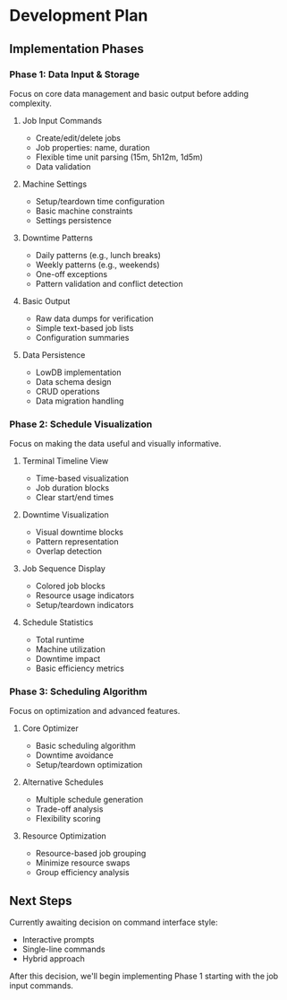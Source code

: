 # Development Plan

## Implementation Phases

### Phase 1: Data Input & Storage
Focus on core data management and basic output before adding complexity.

1. Job Input Commands
   - Create/edit/delete jobs
   - Job properties: name, duration
   - Flexible time unit parsing (15m, 5h12m, 1d5m)
   - Data validation

2. Machine Settings
   - Setup/teardown time configuration
   - Basic machine constraints
   - Settings persistence

3. Downtime Patterns
   - Daily patterns (e.g., lunch breaks)
   - Weekly patterns (e.g., weekends)
   - One-off exceptions
   - Pattern validation and conflict detection

4. Basic Output
   - Raw data dumps for verification
   - Simple text-based job lists
   - Configuration summaries

5. Data Persistence
   - LowDB implementation
   - Data schema design
   - CRUD operations
   - Data migration handling

### Phase 2: Schedule Visualization
Focus on making the data useful and visually informative.

1. Terminal Timeline View
   - Time-based visualization
   - Job duration blocks
   - Clear start/end times

2. Downtime Visualization
   - Visual downtime blocks
   - Pattern representation
   - Overlap detection

3. Job Sequence Display
   - Colored job blocks
   - Resource usage indicators
   - Setup/teardown indicators

4. Schedule Statistics
   - Total runtime
   - Machine utilization
   - Downtime impact
   - Basic efficiency metrics

### Phase 3: Scheduling Algorithm
Focus on optimization and advanced features.

1. Core Optimizer
   - Basic scheduling algorithm
   - Downtime avoidance
   - Setup/teardown optimization

2. Alternative Schedules
   - Multiple schedule generation
   - Trade-off analysis
   - Flexibility scoring

3. Resource Optimization
   - Resource-based job grouping
   - Minimize resource swaps
   - Group efficiency analysis

## Next Steps

Currently awaiting decision on command interface style:
- Interactive prompts
- Single-line commands
- Hybrid approach

After this decision, we'll begin implementing Phase 1 starting with the job input commands. 